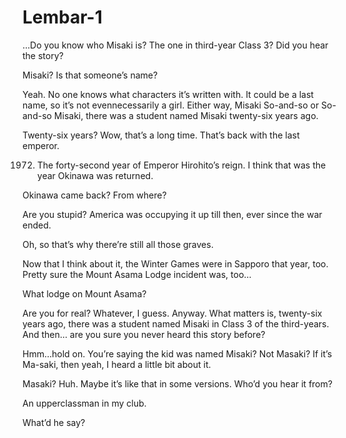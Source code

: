# Lembar-1
…Do you know who Misaki is? The one in third-year Class 3? Did you hear the story?

Misaki? Is that someone’s name?

Yeah. No one knows what characters it’s written with. It could be a last name, so it’s not evennecessarily a girl. Either way, Misaki So-and-so or So-and-so Misaki, there was a student named Misaki twenty-six years ago.

Twenty-six years? Wow, that’s a long time. That’s back with the last emperor.

1972. The forty-second year of Emperor Hirohito’s reign. I think that was the year Okinawa was returned.

Okinawa came back? From where?

Are you stupid? America was occupying it up till then, ever since the war ended.

Oh, so that’s why there’re still all those graves.

Now that I think about it, the Winter Games were in Sapporo that year, too. Pretty sure the Mount Asama Lodge incident was, too…

What lodge on Mount Asama?

Are you for real? Whatever, I guess. Anyway. What matters is, twenty-six years ago, there was a student named Misaki in Class 3 of the third-years. And then… are you sure you never heard this story before?

Hmm…hold on. You’re saying the kid was named Misaki? Not Masaki? If it’s Ma-saki, then yeah, I heard a little bit about it. 

Masaki? Huh. Maybe it’s like that in some versions. Who’d you hear it from?

An upperclassman in my club.

What’d he say?
